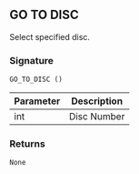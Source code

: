 ## GO TO DISC

Select specified disc.


### Signature

`GO_TO_DISC ()`


| Parameter | Description |
| --- | --- |
| int | Disc Number |


### Returns

`None`